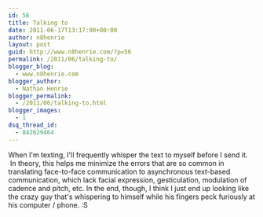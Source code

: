 ```yaml
---
id: 56
title: Talking to
date: 2011-06-17T13:17:00+00:00
author: n8henrie
layout: post
guid: http://www.n8henrie.com/?p=56
permalink: /2011/06/talking-to/
blogger_blog:
  - www.n8henrie.com
blogger_author:
  - Nathan Henrie
blogger_permalink:
  - /2011/06/talking-to.html
blogger_images:
  - 1
dsq_thread_id:
  - 842629464
---
```

<div>
  When I'm texting, I'll frequently whisper the text to myself before I send it.  In theory, this helps me minimize the errors that are so common in translating face-to-face communication to asynchronous text-based communication, which lack facial expression, gesticulation, modulation of cadence and pitch, etc. In the end, though, I think I just end up looking like the crazy guy that's whispering to himself while his fingers peck furiously at his computer / phone. :S
</div>

<div>
</div>